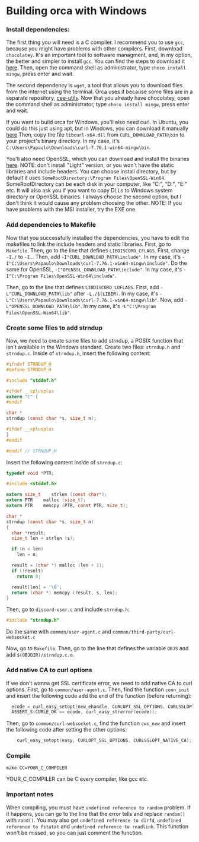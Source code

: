 # Building orca with Windows

### Install dependencies:
The first thing you will need is a C compiler. I recommend you to use `gcc`, because you might have problems with other compilers.
First, download `chocolatey`. It's an important tool to software managment, and, in my option, the better and simpler to install `gcc`.
You can find the steps to download it [here](https://chocolatey.org/install).
Then, open the command shell as administrator, type `choco install mingw`, press enter and wait.

The second dependency is `wget`, a tool that allows you to download files from the internet using the terminal.
Orca uses it because some files are in a separate repository, [cee-utils](https://github.com/cee-studio/cee-utils).
Now that you already have chocolatey, open the command shell as administrator, type `choco install mingw`, press enter and wait.

If you want to build orca for Windows, you'll also need curl.
In Ubuntu, you could do this just using apt, but in Windows, you can download it manually [here](https://curl.se/windows/)
Then, copy the file `libcurl-x64.dll` from `CURL_DOWNLOAD_PATH\bin` to your project's binary directory.
In my case, it's `C:\Users\Papaulo\Downloads\curl-7.76.1-win64-mingw\bin`.

You'll also need OpenSSL, which you can download and install the binaries [here](https://slproweb.com/products/Win32OpenSSL.html).
NOTE: don't install "Light" version, or you won't have the static libraries and include headers.
You can choose install directory, but by default it uses `SomeRootDirectory:\Program Files\OpenSSL-Win64`.
SomeRootDirectory can be each disk in your computer, like "C:", "D:", "E:" etc.
It will also ask you if you want to copy DLLs to Windows system directory or OpenSSL binaries.
I always choose the second option, but I don't think it would cause any problem choosing the other.
NOTE: If you have problems with the MSI installer, try the EXE one.

### Add dependencies to Makefile
Now that you successfully installed the dependencies, you have to edit the makefiles to link the include headers and static libraries.
First, go to `Makefile`.
Then, go to the line that defines `LIBDISCORD_CFLAGS`.
First, change `-I./` to `-I.`. Then, add `-I"CURL_DOWNLOAD_PATH\include"`. In my case, it's `-I"C:\Users\Papaulo\Downloads\curl-7.76.1-win64-mingw\include"`.
Do the same for OpenSSL, `-I"OPENSSL_DOWNLOAD_PATH\include"`. In my case, it's `-I"C:\Program Files\OpenSSL-Win64\include"`.

Then, go to the line that defines `LIBDISCORD_LDFLAGS`.
First, add `-L"CURL_DOWNLOAD_PATH\lib"` after `-L./$(LIBIR)`. In my case, it's `-L"C:\Users\Papaulo\Downloads\curl-7.76.1-win64-mingw\lib"`.
Now, add `-L"OPENSSL_DOWNLOAD_PATH\lib"`. In my case, it's `-L"C:\Program Files\OpenSSL-Win64\lib"`.

### Create some files to add strndup
Now, we need to create some files to add strndup, a POSIX function that isn't available in the Windows standard.
Create two files: `strndup.h` and `strndup.c`.
Inside of `strndup.h`, insert the following content:
```h
#ifndef STRNDUP_H
#define STRNDUP_H

#include "stddef.h"

#ifdef __cplusplus
extern "C" {
#endif

char *
strndup (const char *s, size_t n);

#ifdef __cplusplus
}
#endif

#endif // STRNDUP_H
```

Insert the following content inside of `strndup.c`:
```c
typedef void *PTR;

#include <stddef.h>

extern size_t    strlen (const char*);
extern PTR    malloc (size_t);
extern PTR    memcpy (PTR, const PTR, size_t);

char *
strndup (const char *s, size_t n)
{
  char *result;
  size_t len = strlen (s);

  if (n < len)
    len = n;

  result = (char *) malloc (len + 1);
  if (!result)
    return 0;

  result[len] = '\0';
  return (char *) memcpy (result, s, len);
}
```

Then, go to `discord-user.c` and include `strndup.h`:
```c
#include "strndup.h"
```

Do the same with `common/user-agent.c` and `common/third-party/curl-websocket.c`

Now, go to `Makefile`.
Then, go to the line that defines the variable `OBJS` and add `$(OBJDIR)/strndup.c.o`.

### Add native CA to curl options
If we don't wanna get SSL certificate error, we need to add native CA to curl options.
First, go to `common/user-agent.c`. Then, find the function `conn_init` and insert the following code add the end of the function (before returning):
```c
  ecode = curl_easy_setopt(new_ehandle, CURLOPT_SSL_OPTIONS, CURLSSLOPT_NATIVE_CA);
  ASSERT_S(CURLE_OK == ecode, curl_easy_strerror(ecode));
```
Then, go to `common/curl-websocket.c`, find the function `cws_new` and insert the following code after setting the other options:
```c
    curl_easy_setopt(easy, CURLOPT_SSL_OPTIONS, CURLSSLOPT_NATIVE_CA);
```

### Compile
```
make CC=YOUR_C_COMPILER
```
YOUR\_C\_COMPILER can be C every compiler, like gcc etc.

### Important notes
When compiling, you must have `undefined reference to random` problem.
If it happens, you can go to the line that the error tells and replace `random()` with `rand()`.
You may also get `undefined reference to dirfd`, `undefined reference to fstatat` and `undefined reference to readlink`.
This function won't be missed, so you can just comment the function.